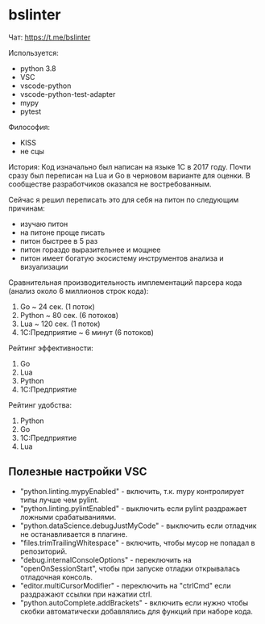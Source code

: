 # bslinter

Чат: https://t.me/bslinter

Используется:
* python 3.8
* VSC
* vscode-python
* vscode-python-test-adapter
* mypy
* pytest

Философия:
* KISS
* не сцы

История:
Код изначально был написан на языке 1С в 2017 году.
Почти сразу был переписан на Lua и Go в черновом варианте для оценки.
В сообществе разработчиков оказался не востребованным.

Сейчас я решил переписать это для себя на питон по следующим причинам:
* изучаю питон
* на питоне проще писать
* питон быстрее в 5 раз
* питон гораздо выразительнее и мощнее
* питон имеет богатую экосистему инструментов анализа и визуализации

Сравнительная производительность имплементаций парсера кода (анализ около 6 миллионов строк кода):
1. Go ~ 24 сек. (1 поток)
2. Python ~ 80 сек. (6 потоков)
3. Lua ~ 120 сек. (1 поток)
4. 1С:Предприятие ~ 6 минут (6 потоков)

Рейтинг эффективности:
1. Go
2. Lua
3. Python
4. 1С:Предприятие

Рейтинг удобства:
1. Python
2. Go
3. 1С:Предприятие
4. Lua


## Полезные настройки VSC
* "python.linting.mypyEnabled" - включить, т.к. mypy контролирует типы лучше чем pylint.
* "python.linting.pylintEnabled" - выключить если pylint раздражает ложными срабатываниями.
* "python.dataScience.debugJustMyCode" - выключить если отладчик не останавливается в плагине.
* "files.trimTrailingWhitespace" - включить, чтобы мусор не попадал в репозиторий.
* "debug.internalConsoleOptions" - переключить на "openOnSessionStart", чтобы при запуске отладки открывалась отладочная консоль.
* "editor.multiCursorModifier" - переключить на "ctrlCmd" если раздражают ссылки при нажатии ctrl.
* "python.autoComplete.addBrackets" - включить если нужно чтобы скобки автоматически добавлялись для функций при наборе кода.